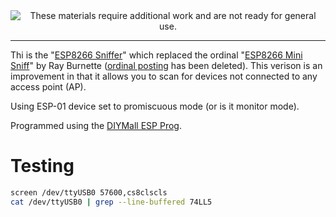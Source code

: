 
<!--
Maintainer:   jeffskinnerbox@yahoo.com / www.jeffskinnerbox.me
Version:      0.0.1
-->


<div align="center">
<img src="http://www.foxbyrd.com/wp-content/uploads/2018/02/file-4.jpg" title="These materials require additional work and are not ready for general use." align="center">
</div>


-----



Thi is the "[ESP8266 Sniffer][02]"
which replaced the ordinal "[ESP8266 Mini Sniff][01]" by Ray Burnette
([ordinal posting][03] has been deleted).
This verison is an improvement in that it allows you to scan for devices not connected to any access point (AP).

Using ESP-01 device set to promiscuous mode (or is it monitor mode).

Programmed using the [DIYMall ESP Prog][04].



# Testing
```bash
screen /dev/ttyUSB0 57600,cs8clscls
cat /dev/ttyUSB0 | grep --line-buffered 74LL5
```



[01]:https://forum.arduino.cc/t/esp8266-mini-sniff/459923
[02]:https://www.hackster.io/kosme/esp8266-sniffer-9e4770
[03]:https://www.hackster.io/rayburne/esp8266-mini-sniff-f6b93a
[04]:http://www.diymalls.com/USB-to-ESP8266-Wifi-Programmer-Adapter-CH340C
